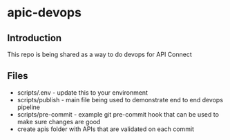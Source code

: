 # apic-devops

## Introduction
This repo is being shared as a way to do devops for API Connect

## Files
- scripts/.env - update this to your environment
- scripts/publish - main file being used to demonstrate end to end devops pipeline
- scripts/pre-commit - example git pre-commit hook that can be used to make sure changes are good
- create apis folder with APIs that are validated on each commit
